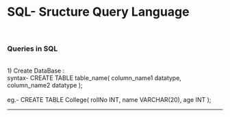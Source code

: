 <h1>SQL- Sructure Query Language</h1> <br>

<h3>Queries in SQL</h3> <br>
1) Create DataBase : <br>
syntax-  CREATE TABLE table_name(
    column_name1 datatype,
    column_name2 datatype
);  <br><br>
eg.-  CREATE TABLE College(
    rollNo INT,
    name VARCHAR(20),
    age INT
); <hr>
